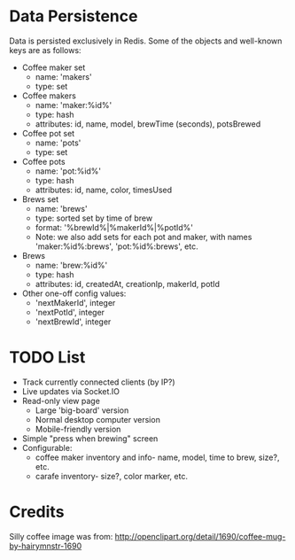 Data Persistence
================

Data is persisted exclusively in Redis. Some of the objects and well-known keys
are as follows:

* Coffee maker set
  - name: 'makers'
  - type: set
* Coffee makers
  - name: 'maker:%id%'
  - type: hash
  - attributes: id, name, model, brewTime (seconds), potsBrewed
* Coffee pot set
  - name: 'pots'
  - type: set
* Coffee pots
  - name: 'pot:%id%'
  - type: hash
  - attributes: id, name, color, timesUsed
* Brews set
  - name: 'brews'
  - type: sorted set by time of brew
  - format: '%brewId%|%makerId%|%potId%'
  - Note: we also add sets for each pot and maker, with names
    'maker:%id%:brews', 'pot:%id%:brews', etc.
* Brews
  - name: 'brew:%id%'
  - type: hash
  - attributes: id, createdAt, creationIp, makerId, potId
* Other one-off config values:
  - 'nextMakerId', integer
  - 'nextPotId', integer
  - 'nextBrewId', integer

TODO List
=========

* Track currently connected clients (by IP?)
* Live updates via Socket.IO
* Read-only view page
  - Large 'big-board' version
  - Normal desktop computer version
  - Mobile-friendly version
* Simple "press when brewing" screen
* Configurable:
  - coffee maker inventory and info- name, model, time to brew, size?, etc.
  - carafe inventory- size?, color marker, etc.

Credits
=======

Silly coffee image was from:
http://openclipart.org/detail/1690/coffee-mug-by-hairymnstr-1690
